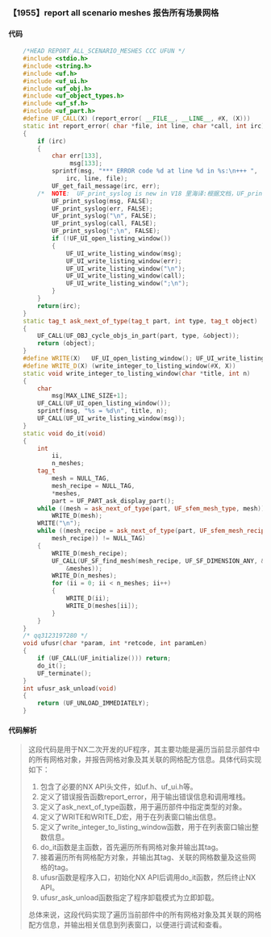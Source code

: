 ### 【1955】report all scenario meshes 报告所有场景网格

#### 代码

```cpp
    /*HEAD REPORT_ALL_SCENARIO_MESHES CCC UFUN */  
    #include <stdio.h>  
    #include <string.h>  
    #include <uf.h>  
    #include <uf_ui.h>  
    #include <uf_obj.h>  
    #include <uf_object_types.h>  
    #include <uf_sf.h>  
    #include <uf_part.h>  
    #define UF_CALL(X) (report_error( __FILE__, __LINE__, #X, (X)))  
    static int report_error( char *file, int line, char *call, int irc)  
    {  
        if (irc)  
        {  
            char err[133],  
                 msg[133];  
            sprintf(msg, "*** ERROR code %d at line %d in %s:\n+++ ",  
                irc, line, file);  
            UF_get_fail_message(irc, err);  
        /*  NOTE:  UF_print_syslog is new in V18 里海译:根据文档，UF_print_syslog是V18版本中新增的函数。 */  
            UF_print_syslog(msg, FALSE);  
            UF_print_syslog(err, FALSE);  
            UF_print_syslog("\n", FALSE);  
            UF_print_syslog(call, FALSE);  
            UF_print_syslog(";\n", FALSE);  
            if (!UF_UI_open_listing_window())  
            {  
                UF_UI_write_listing_window(msg);  
                UF_UI_write_listing_window(err);  
                UF_UI_write_listing_window("\n");  
                UF_UI_write_listing_window(call);  
                UF_UI_write_listing_window(";\n");  
            }  
        }  
        return(irc);  
    }  
    static tag_t ask_next_of_type(tag_t part, int type, tag_t object)  
    {  
        UF_CALL(UF_OBJ_cycle_objs_in_part(part, type, &object));  
        return (object);  
    }  
    #define WRITE(X)   UF_UI_open_listing_window(); UF_UI_write_listing_window(X)  
    #define WRITE_D(X) (write_integer_to_listing_window(#X, X))  
    static void write_integer_to_listing_window(char *title, int n)  
    {  
        char  
            msg[MAX_LINE_SIZE+1];  
        UF_CALL(UF_UI_open_listing_window());  
        sprintf(msg, "%s = %d\n", title, n);  
        UF_CALL(UF_UI_write_listing_window(msg));  
    }  
    static void do_it(void)  
    {  
        int  
            ii,  
            n_meshes;  
        tag_t  
            mesh = NULL_TAG,  
            mesh_recipe = NULL_TAG,  
            *meshes,  
            part = UF_PART_ask_display_part();  
        while ((mesh = ask_next_of_type(part, UF_sfem_mesh_type, mesh)) != NULL_TAG)  
            WRITE_D(mesh);  
        WRITE("\n");  
        while ((mesh_recipe = ask_next_of_type(part, UF_sfem_mesh_recipe_type,  
            mesh_recipe)) != NULL_TAG)  
        {  
            WRITE_D(mesh_recipe);  
            UF_CALL(UF_SF_find_mesh(mesh_recipe, UF_SF_DIMENSION_ANY, &n_meshes,  
                &meshes));  
            WRITE_D(n_meshes);  
            for (ii = 0; ii < n_meshes; ii++)  
            {  
                WRITE_D(ii);  
                WRITE_D(meshes[ii]);  
            }  
        }  
    }  
    /* qq3123197280 */  
    void ufusr(char *param, int *retcode, int paramLen)  
    {  
        if (UF_CALL(UF_initialize())) return;  
        do_it();  
        UF_terminate();  
    }  
    int ufusr_ask_unload(void)  
    {  
        return (UF_UNLOAD_IMMEDIATELY);  
    }

```

#### 代码解析

> 这段代码是用于NX二次开发的UF程序，其主要功能是遍历当前显示部件中的所有网格对象，并报告网格对象及其关联的网格配方信息。具体代码实现如下：
>
> 1. 包含了必要的NX API头文件，如uf.h、uf_ui.h等。
> 2. 定义了错误报告函数report_error，用于输出错误信息和调用堆栈。
> 3. 定义了ask_next_of_type函数，用于遍历部件中指定类型的对象。
> 4. 定义了WRITE和WRITE_D宏，用于在列表窗口输出信息。
> 5. 定义了write_integer_to_listing_window函数，用于在列表窗口输出整数信息。
> 6. do_it函数是主函数，首先遍历所有网格对象并输出其tag。
> 7. 接着遍历所有网格配方对象，并输出其tag、关联的网格数量及这些网格的tag。
> 8. ufusr函数是程序入口，初始化NX API后调用do_it函数，然后终止NX API。
> 9. ufusr_ask_unload函数指定了程序卸载模式为立即卸载。
>
> 总体来说，这段代码实现了遍历当前部件中的所有网格对象及其关联的网格配方信息，并输出相关信息到列表窗口，以便进行调试和查看。
>
